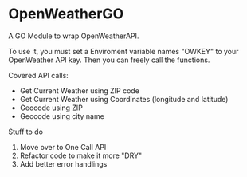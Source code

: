 # OpenWeatherGO

A GO Module to wrap OpenWeatherAPI. 

To use it, you must set a Enviroment variable names "OWKEY" to your OpenWeather API key. Then you can freely call the functions.

Covered API calls:
- Get Current Weather using ZIP code
- Get Current Weather using Coordinates (longitude and latitude)
- Geocode using ZIP
- Geocode using city name

Stuff to do
1. Move over to One Call API
2. Refactor code to make it more "DRY"
3. Add better error handlings